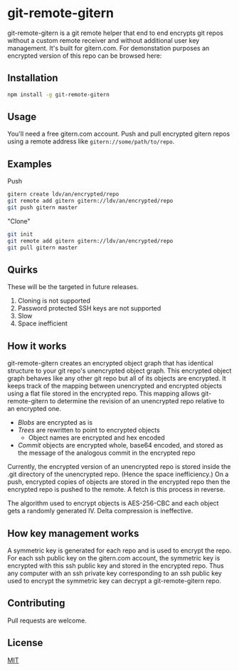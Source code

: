 # git-remote-gitern

git-remote-gitern is a git remote helper that end to end encrypts git repos without a custom remote receiver and without additional user key management. It's built for gitern.com. For demonstation purposes an encrypted version of this repo can be browsed here:

## Installation

```bash
npm install -g git-remote-gitern
```

## Usage

You'll need a free gitern.com account. Push and pull encrypted gitern repos using a remote address like `gitern://some/path/to/repo`.

## Examples

Push
```bash
gitern create ldv/an/encrypted/repo
git remote add gitern gitern://ldv/an/encrypted/repo
git push gitern master
```

"Clone" 
```bash
git init
git remote add gitern gitern://ldv/an/encrypted/repo
git pull gitern master
```

## Quirks
These will be the targeted in future releases.

1. Cloning is not supported
2. Password protected SSH keys are not supported
3. Slow
4. Space inefficient

## How it works
git-remote-gitern creates an encrypted object graph that has identical structure to your git repo's unencrypted object graph. This encrypted object graph behaves like any other git repo but all of its objects are encrypted. It keeps track of the mapping between unencrypted and encrypted objects using a flat file stored in the encrypted repo. This mapping allows git-remote-gitern to determine the revision of an unencrypted repo relative to an encrypted one.

- *Blobs* are encrypted as is
- *Trees* are rewritten to point to encrypted objects
    - Object names are encrypted and hex encoded
- *Commit* objects are encrypted whole, base64 encoded, and stored as the message of the analogous commit in the encrypted repo

Currently, the encrypted version of an unencrypted repo is stored inside the .git directory of the unencrypted repo. (Hence the space inefficiency.) On a push, encrypted copies of objects are stored in the encrypted repo then the encrypted repo is pushed to the remote. A fetch is this process in reverse.

The algorithm used to encrypt objects is AES-256-CBC and each object gets a randomly generated IV. Delta compression is ineffective.

## How key management works
A symmetric key is generated for each repo and is used to encrypt the repo. For each ssh public key on the gitern.com account, the symmetric key is encrypted with this ssh public key and stored in the encrypted repo. Thus any computer with an ssh private key corresponding to an ssh public key used to encrypt the symmetric key can decrypt a git-remote-gitern repo.

## Contributing
Pull requests are welcome.

## License
[MIT](https://choosealicense.com/licenses/mit/)
